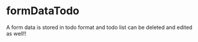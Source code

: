 # formDataTodo
A form data is stored in todo format and  todo list can be deleted and edited as well!!
